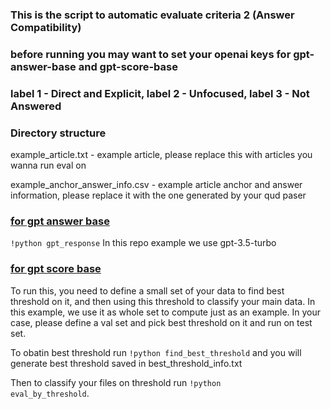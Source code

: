 ### This is the script to automatic evaluate criteria 2 (Answer Compatibility)

### before running you may want to set your openai keys for gpt-answer-base and gpt-score-base

### label 1 - Direct and Explicit, label 2 - Unfocused, label 3 - Not Answered
### Directory structure

example_article.txt - example article, please replace this with articles you wanna run eval on

example_anchor_answer_info.csv - example article anchor and answer information, please replace it with the one generated by your qud paser

### [for gpt answer base](https://github.com/lingchensanwen/QUDeval/tree/main/code/criteria2_answer_compatibility/gpt-answer-base)
<code>!python gpt_response</code> In this repo example we use gpt-3.5-turbo

### [for gpt score base](https://github.com/lingchensanwen/QUDeval/tree/main/code/criteria2_answer_compatibility/gpt-score-base)
To run this, you need to define a small set of your data to find best threshold on it, and then using this threshold to classify your main data.
In this example, we use it as whole set to compute just as an example. In your case, please define a val set and pick best threshold on it and run on test set.

To obatin best threshold run <code>!python find_best_threshold</code> and you will generate best threshold saved in best_threshold_info.txt

Then to classify your files on threshold run <code>!python eval_by_threshold</code>. 

